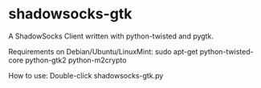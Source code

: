 shadowsocks-gtk
===============

A ShadowSocks Client written with python-twisted and pygtk.

Requirements on Debian/Ubuntu/LinuxMint:
sudo apt-get python-twisted-core python-gtk2 python-m2crypto

How to use:
Double-click shadowsocks-gtk.py

